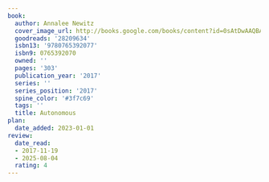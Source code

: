 ```yaml
---
book:
  author: Annalee Newitz
  cover_image_url: http://books.google.com/books/content?id=0sAtDwAAQBAJ&printsec=frontcover&img=1&zoom=1&edge=curl&source=gbs_api
  goodreads: '28209634'
  isbn13: '9780765392077'
  isbn9: 0765392070
  owned: ''
  pages: '303'
  publication_year: '2017'
  series: ''
  series_position: '2017'
  spine_color: '#3f7c69'
  tags: ''
  title: Autonomous
plan:
  date_added: 2023-01-01
review:
  date_read:
  - 2017-11-19
  - 2025-08-04
  rating: 4
---
```

